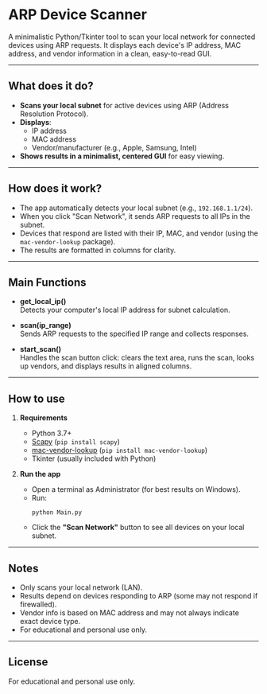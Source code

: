 # ARP Device Scanner

A minimalistic Python/Tkinter tool to scan your local network for connected devices using ARP requests. It displays each device's IP address, MAC address, and vendor information in a clean, easy-to-read GUI.

---

## What does it do?

- **Scans your local subnet** for active devices using ARP (Address Resolution Protocol).
- **Displays**:  
  - IP address  
  - MAC address  
  - Vendor/manufacturer (e.g., Apple, Samsung, Intel)
- **Shows results in a minimalist, centered GUI** for easy viewing.

---

## How does it work?

- The app automatically detects your local subnet (e.g., `192.168.1.1/24`).
- When you click "Scan Network", it sends ARP requests to all IPs in the subnet.
- Devices that respond are listed with their IP, MAC, and vendor (using the `mac-vendor-lookup` package).
- The results are formatted in columns for clarity.

---

## Main Functions

- **get_local_ip()**  
  Detects your computer's local IP address for subnet calculation.

- **scan(ip_range)**  
  Sends ARP requests to the specified IP range and collects responses.

- **start_scan()**  
  Handles the scan button click: clears the text area, runs the scan, looks up vendors, and displays results in aligned columns.

---

## How to use

1. **Requirements**
   - Python 3.7+
   - [Scapy](https://scapy.net/) (`pip install scapy`)
   - [mac-vendor-lookup](https://pypi.org/project/mac-vendor-lookup/) (`pip install mac-vendor-lookup`)
   - Tkinter (usually included with Python)

2. **Run the app**
   - Open a terminal as Administrator (for best results on Windows).
   - Run:
     ```
     python Main.py
     ```
   - Click the **"Scan Network"** button to see all devices on your local subnet.

---

## Notes

- Only scans your local network (LAN).
- Results depend on devices responding to ARP (some may not respond if firewalled).
- Vendor info is based on MAC address and may not always indicate exact device type.
- For educational and personal use only.

---

## License

For educational and personal use only.
